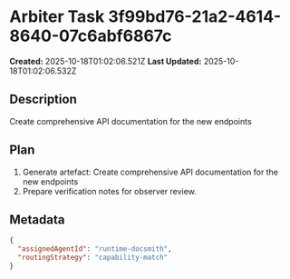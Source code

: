 # Arbiter Task 3f99bd76-21a2-4614-8640-07c6abf6867c

**Created:** 2025-10-18T01:02:06.521Z
**Last Updated:** 2025-10-18T01:02:06.532Z

## Description
Create comprehensive API documentation for the new endpoints

## Plan
1. Generate artefact: Create comprehensive API documentation for the new endpoints
2. Prepare verification notes for observer review.

## Metadata
```json
{
  "assignedAgentId": "runtime-docsmith",
  "routingStrategy": "capability-match"
}
```